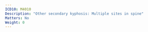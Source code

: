 ```yaml
---
ICD10: M4010
Description: "Other secondary kyphosis: Multiple sites in spine"
Matters: No
Weight: 0
---
```

